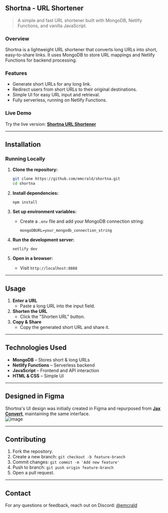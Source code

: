## **Shortna - URL Shortener**  

> A simple and fast URL shortener built with MongoDB, Netlify Functions, and vanilla JavaScript.

### Overview

Shortna is a lightweight URL shortener that converts long URLs into short, easy-to-share links. It uses MongoDB to store URL mappings and Netlify Functions for backend processing.

### Features

- Generate short URLs for any long link.
- Redirect users from short URLs to their original destinations.
- Simple UI for easy URL input and retrieval.
- Fully serverless, running on Netlify Functions.

### Live Demo

Try the live version: [**Shortna URL Shortener**](https://shortna.netlify.app)

---

## Installation

### Running Locally

1. **Clone the repository:**
   ```sh
   git clone https://github.com/emcrald/shortna.git
   cd shortna
   ```

2. **Install dependencies:**
   ```
   npm install
   ```

3. **Set up environment variables:**
   - Create a `.env` file and add your MongoDB connection string:
     
     ```
     mongoDBURL=your_mongodb_connection_string
     ```

4. **Run the development server:**
   ```
   netlify dev
   ```

5. **Open in a browser:**
   - Visit `http://localhost:8888`

---

## Usage

1. **Enter a URL**  
   - Paste a long URL into the input field.  
2. **Shorten the URL**  
   - Click the "Shorten URL" button.  
3. **Copy & Share**  
   - Copy the generated short URL and share it.  

---

## Technologies Used

- **MongoDB** – Stores short & long URLs  
- **Netlify Functions** – Serverless backend  
- **JavaScript** – Frontend and API interaction  
- **HTML & CSS** – Simple UI

---

## Designed in Figma  

Shortna's UI design was initially created in Figma and repurposed from **[Jax Convert](https://github.com/emcrald/JaxConvert)**, maintaining the same interface.  
![image](https://github.com/user-attachments/assets/e488e421-c428-4371-8446-70af8a28aeac)

---

## Contributing

1. Fork the repository.  
2. Create a new branch: `git checkout -b feature-branch`  
3. Commit changes: `git commit -m 'Add new feature'`  
4. Push to branch: `git push origin feature-branch`  
5. Open a pull request.  

---

## Contact

For any questions or feedback, reach out on Discord: [@emcrald](https://discord.gg/Gj8xWwg)

